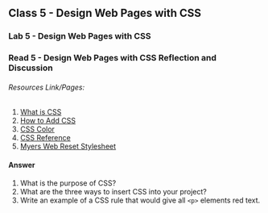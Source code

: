 ## Class 5 - Design Web Pages with CSS

### Lab 5 - Design Web Pages with CSS

### Read 5 - Design Web Pages with CSS Reflection and Discussion

###### Resources Link/Pages: 
1. [What is CSS](https://developer.mozilla.org/en-US/docs/Learn/CSS/First_steps/What_is_CSS)
2. [How to Add CSS](https://www.w3schools.com/css/css_howto.asp)
3. [CSS Color](https://www.w3schools.com/cssref/pr_text_color.php)
4. [CSS Reference](https://developer.mozilla.org/en-US/docs/Web/CSS/Reference)
5. [Myers Web Reset Stylesheet](https://meyerweb.com/eric/tools/css/reset/)

#### Answer
1. What is the purpose of CSS?
2. What are the three ways to insert CSS into your project?
3. Write an example of a  CSS rule that would give all `<p>` elements red text.
